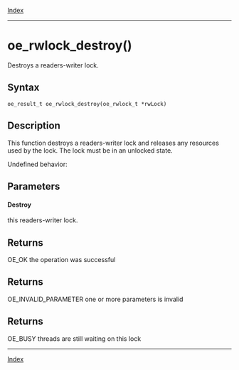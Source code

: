 [Index](index.md)

---
# oe_rwlock_destroy()

Destroys a readers-writer lock.

## Syntax

    oe_result_t oe_rwlock_destroy(oe_rwlock_t *rwLock)
## Description 

This function destroys a readers-writer lock and releases any resources used by the lock. The lock must be in an unlocked state.

Undefined behavior:



## Parameters

#### Destroy

this readers-writer lock.

## Returns

OE_OK the operation was successful

## Returns

OE_INVALID_PARAMETER one or more parameters is invalid

## Returns

OE_BUSY threads are still waiting on this lock

---
[Index](index.md)

